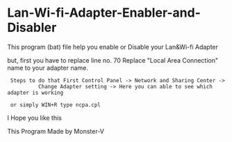 # Lan-Wi-fi-Adapter-Enabler-and-Disabler

This program (bat) file help you enable or Disable your Lan&Wi-fi Adapter

but, first you have to replace line no. 70
Replace "Local Area Connection" name to your adapter name.


     Steps to do that First Control Panel -> Network and Sharing Center ->
              Change Adapter setting -> Here you can able to see which adapter is working 
              
     or simply WIN+R type ncpa.cpl
     
     

I Hope you like this

This Program Made by Monster-V
